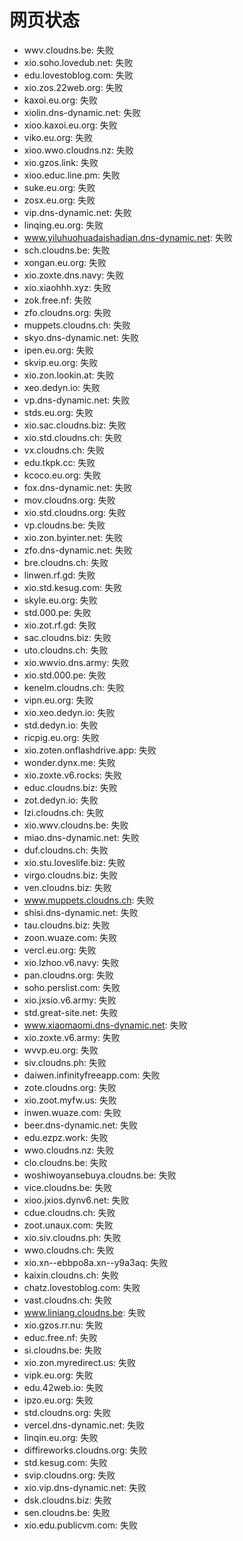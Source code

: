 # 网页状态
- wwv.cloudns.be: 失败
- xio.soho.lovedub.net: 失败
- edu.lovestoblog.com: 失败
- xio.zos.22web.org: 失败
- kaxoi.eu.org: 失败
- xiolin.dns-dynamic.net: 失败
- xioo.kaxoi.eu.org: 失败
- viko.eu.org: 失败
- xioo.wwo.cloudns.nz: 失败
- xio.gzos.link: 失败
- xioo.educ.line.pm: 失败
- suke.eu.org: 失败
- zosx.eu.org: 失败
- vip.dns-dynamic.net: 失败
- linqing.eu.org: 失败
- www.yiluhuohuadaishadian.dns-dynamic.net: 失败
- sch.cloudns.be: 失败
- xongan.eu.org: 失败
- xio.zoxte.dns.navy: 失败
- xio.xiaohhh.xyz: 失败
- zok.free.nf: 失败
- zfo.cloudns.org: 失败
- muppets.cloudns.ch: 失败
- skyo.dns-dynamic.net: 失败
- ipen.eu.org: 失败
- skvip.eu.org: 失败
- xio.zon.lookin.at: 失败
- xeo.dedyn.io: 失败
- vp.dns-dynamic.net: 失败
- stds.eu.org: 失败
- xio.sac.cloudns.biz: 失败
- xio.std.cloudns.ch: 失败
- vx.cloudns.ch: 失败
- edu.tkpk.cc: 失败
- kcoco.eu.org: 失败
- fox.dns-dynamic.net: 失败
- mov.cloudns.org: 失败
- xio.std.cloudns.org: 失败
- vp.cloudns.be: 失败
- xio.zon.byinter.net: 失败
- zfo.dns-dynamic.net: 失败
- bre.cloudns.ch: 失败
- linwen.rf.gd: 失败
- xio.std.kesug.com: 失败
- skyle.eu.org: 失败
- std.000.pe: 失败
- xio.zot.rf.gd: 失败
- sac.cloudns.biz: 失败
- uto.cloudns.ch: 失败
- xio.wwvio.dns.army: 失败
- xio.std.000.pe: 失败
- kenelm.cloudns.ch: 失败
- vipn.eu.org: 失败
- xio.xeo.dedyn.io: 失败
- std.dedyn.io: 失败
- ricpig.eu.org: 失败
- xio.zoten.onflashdrive.app: 失败
- wonder.dynx.me: 失败
- xio.zoxte.v6.rocks: 失败
- educ.cloudns.biz: 失败
- zot.dedyn.io: 失败
- lzi.cloudns.ch: 失败
- xio.wwv.cloudns.be: 失败
- miao.dns-dynamic.net: 失败
- duf.cloudns.ch: 失败
- xio.stu.loveslife.biz: 失败
- virgo.cloudns.biz: 失败
- ven.cloudns.biz: 失败
- www.muppets.cloudns.ch: 失败
- shisi.dns-dynamic.net: 失败
- tau.cloudns.biz: 失败
- zoon.wuaze.com: 失败
- vercl.eu.org: 失败
- xio.lzhoo.v6.navy: 失败
- pan.cloudns.org: 失败
- soho.perslist.com: 失败
- xio.jxsio.v6.army: 失败
- std.great-site.net: 失败
- www.xiaomaomi.dns-dynamic.net: 失败
- xio.zoxte.v6.army: 失败
- wvvp.eu.org: 失败
- siv.cloudns.ph: 失败
- daiwen.infinityfreeapp.com: 失败
- zote.cloudns.org: 失败
- xio.zoot.myfw.us: 失败
- inwen.wuaze.com: 失败
- beer.dns-dynamic.net: 失败
- edu.ezpz.work: 失败
- wwo.cloudns.nz: 失败
- clo.cloudns.be: 失败
- woshiwoyansebuya.cloudns.be: 失败
- vice.cloudns.be: 失败
- xioo.jxios.dynv6.net: 失败
- cdue.cloudns.ch: 失败
- zoot.unaux.com: 失败
- xio.siv.cloudns.ph: 失败
- wwo.cloudns.ch: 失败
- xio.xn--ebbpo8a.xn--y9a3aq: 失败
- kaixin.cloudns.ch: 失败
- chatz.lovestoblog.com: 失败
- vast.cloudns.ch: 失败
- www.liniang.cloudns.be: 失败
- xio.gzos.rr.nu: 失败
- educ.free.nf: 失败
- si.cloudns.be: 失败
- xio.zon.myredirect.us: 失败
- vipk.eu.org: 失败
- edu.42web.io: 失败
- ipzo.eu.org: 失败
- std.cloudns.org: 失败
- vercel.dns-dynamic.net: 失败
- linqin.eu.org: 失败
- diffireworks.cloudns.org: 失败
- std.kesug.com: 失败
- svip.cloudns.org: 失败
- xio.vip.dns-dynamic.net: 失败
- dsk.cloudns.biz: 失败
- sen.cloudns.be: 失败
- xio.edu.publicvm.com: 失败
